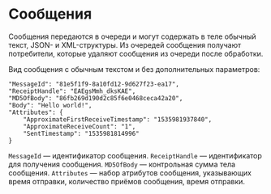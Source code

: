 # Сообщения

Сообщения передаются в очереди и могут содержать в теле обычный текст, JSON- и XML-структуры. Из очередей сообщения получают потребители, которые удаляют сообщения из очереди после обработки.

Вид сообщения с обычным текстом и без дополнительных параметров:

~~~
"MessageId": "81e5f1f9-8a10fd12-9d627f23-ea17",
"ReceiptHandle": "EAEgsMmh_dksKAE",
"MD5OfBody": "86fb269d190d2c85f6e0468ceca42a20",
"Body": "Hello world!",
"Attributes": {
    "ApproximateFirstReceiveTimestamp": "1535981937840",
    "ApproximateReceiveCount": "1",
    "SentTimestamp": "1535981814996"
}
~~~

`MessageId` — идентификатор сообщения.
`ReceiptHandle` — идентификатор для получения сообщения. 
`MD5OfBody` — контрольная сумма тела сообщения.
`Attributes` — набор атрибутов сообщения, указывающих время отправки, количество приёмов сообщения, время отправки.
